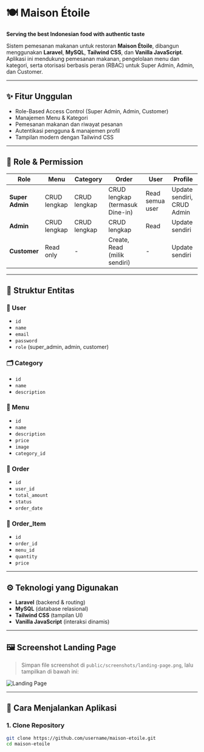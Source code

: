 # 🍽️ Maison Étoile

**Serving the best Indonesian food with authentic taste**

Sistem pemesanan makanan untuk restoran **Maison Étoile**, dibangun menggunakan **Laravel**, **MySQL**, **Tailwind CSS**, dan **Vanilla JavaScript**. Aplikasi ini mendukung pemesanan makanan, pengelolaan menu dan kategori, serta otorisasi berbasis peran (RBAC) untuk Super Admin, Admin, dan Customer.

---

## ✨ Fitur Unggulan

- Role-Based Access Control (Super Admin, Admin, Customer)
- Manajemen Menu & Kategori
- Pemesanan makanan dan riwayat pesanan
- Autentikasi pengguna & manajemen profil
- Tampilan modern dengan Tailwind CSS

---

## 🔐 Role & Permission

| Role        | Menu          | Category      | Order                    | User            | Profile               |
|-------------|---------------|---------------|--------------------------|------------------|------------------------|
| **Super Admin** | CRUD lengkap  | CRUD lengkap  | CRUD lengkap (termasuk Dine-in) | Read semua user | Update sendiri, CRUD Admin |
| **Admin**       | CRUD lengkap  | CRUD lengkap  | CRUD lengkap             | Read            | Update sendiri         |
| **Customer**    | Read only     | -             | Create, Read (milik sendiri) | -               | Update sendiri         |

---

## 🧱 Struktur Entitas

### 🧑 User
- `id`
- `name`
- `email`
- `password`
- `role` (super_admin, admin, customer)

### 🗂️ Category
- `id`
- `name`
- `description`

### 🍜 Menu
- `id`
- `name`
- `description`
- `price`
- `image`
- `category_id`

### 🧾 Order
- `id`
- `user_id`
- `total_amount`
- `status`
- `order_date`

### 🧺 Order_Item
- `id`
- `order_id`
- `menu_id`
- `quantity`
- `price`

---

## ⚙️ Teknologi yang Digunakan

- **Laravel** (backend & routing)
- **MySQL** (database relasional)
- **Tailwind CSS** (tampilan UI)
- **Vanilla JavaScript** (interaksi dinamis)

---

## 🖼️ Screenshot Landing Page

> Simpan file screenshot di `public/screenshots/landing-page.png`, lalu tampilkan di bawah ini:

![Landing Page](screenshots/landing-page.png)

---

## 🚀 Cara Menjalankan Aplikasi

### 1. Clone Repository

```bash
git clone https://github.com/username/maison-etoile.git
cd maison-etoile
